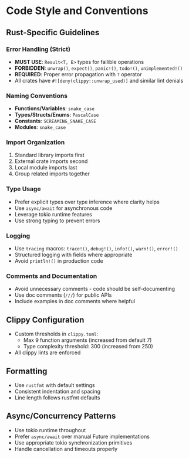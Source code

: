 # Code Style and Conventions

## Rust-Specific Guidelines

### Error Handling (Strict)
- **MUST USE**: `Result<T, E>` types for fallible operations
- **FORBIDDEN**: `unwrap()`, `expect()`, `panic!()`, `todo!()`, `unimplemented!()`
- **REQUIRED**: Proper error propagation with `?` operator
- All crates have `#![deny(clippy::unwrap_used)]` and similar lint denials

### Naming Conventions
- **Functions/Variables**: `snake_case`
- **Types/Structs/Enums**: `PascalCase`
- **Constants**: `SCREAMING_SNAKE_CASE`
- **Modules**: `snake_case`

### Import Organization
1. Standard library imports first
2. External crate imports second
3. Local module imports last
4. Group related imports together

### Type Usage
- Prefer explicit types over type inference where clarity helps
- Use `async/await` for asynchronous code
- Leverage tokio runtime features
- Use strong typing to prevent errors

### Logging
- Use `tracing` macros: `trace!()`, `debug!()`, `info!()`, `warn!()`, `error!()`
- Structured logging with fields where appropriate
- Avoid `println!()` in production code

### Comments and Documentation
- Avoid unnecessary comments - code should be self-documenting
- Use doc comments (`///`) for public APIs
- Include examples in doc comments where helpful

## Clippy Configuration
- Custom thresholds in `clippy.toml`:
  - Max 9 function arguments (increased from default 7)
  - Type complexity threshold: 300 (increased from 250)
- All clippy lints are enforced

## Formatting
- Use `rustfmt` with default settings
- Consistent indentation and spacing
- Line length follows rustfmt defaults

## Async/Concurrency Patterns
- Use tokio runtime throughout
- Prefer `async/await` over manual Future implementations
- Use appropriate tokio synchronization primitives
- Handle cancellation and timeouts properly
